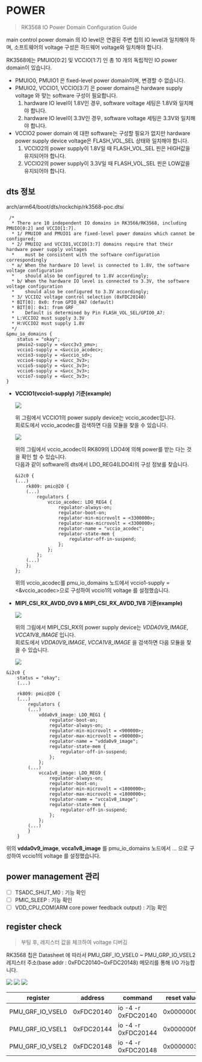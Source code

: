 # POWER 

> RK3568 IO Power Domain Configuration Guide


 main control power domain 의 IO level은 연결된 주변 칩의 IO level과 일치해야 하며, 소프트웨어의 voltage 구성은 하드웨어 voltage와 일치해야 합니다. 

 RK3568에는 PMUIO[0:2] 및 VCCIO[1:7] 인 총 10 개의 독립적인 IO power domain이 있습니다. 

 - PMUIO0, PMUIO1 은 fixed-level power domain이며, 변경할 수 없습니다.
 - PMUIO2, VCCIO1, VCCIO[3:7] 은  power domains은 hardware supply voltage 와 맞는 software 구성이 필요합니다. 
	 1) hardware IO level이 1.8V인 경우, software voltage 세팅은 1.8V와 일치해야 합니다.
	 2) hardware IO level이 3.3V인 경우, software voltage 세팅은 3.3V와 일치해야 합니다.
 - VCCIO2 power domain 에 대한 software는 구성할 필요가 없지만 hardware power  supply device voltage은 FLASH_VOL_SEL 상태와 일치해야 합니다.
	 1) VCCIO2의 power supply이 1.8V일 때 FLASH_VOL_SEL 핀은 HIGH값을 유지되어야 합니다.
	 2) VCCIO2의 power supply이 3.3V일 때 FLASH_VOL_SEL 핀은 LOW값을 유지되어야 합니다.


## dts 정보

arch/arm64/boot/dts/rockchip/rk3568-poc.dtsi
```dtb
 /*
  * There are 10 independent IO domains in RK3566/RK3568, including PMUIO[0:2] and VCCIO[1:7].
  * 1/ PMUIO0 and PMUIO1 are fixed-level power domains which cannot be configured;
  * 2/ PMUIO2 and VCCIO1,VCCIO[3:7] domains require that their hardware power supply voltages
  *    must be consistent with the software configuration correspondingly
  *	a/ When the hardware IO level is connected to 1.8V, the software voltage configuration
  *	   should also be configured to 1.8V accordingly;
  *	b/ When the hardware IO level is connected to 3.3V, the software voltage configuration
  *	   should also be configured to 3.3V accordingly;
  * 3/ VCCIO2 voltage control selection (0xFDC20140)
  *	BIT[0]: 0x0: from GPIO_0A7 (default)
  *	BIT[0]: 0x1: from GRF
  *    Default is determined by Pin FLASH_VOL_SEL/GPIO0_A7:
  *	L:VCCIO2 must supply 3.3V
  *	H:VCCIO2 must supply 1.8V
  */
&pmu_io_domains {
	status = "okay";
	pmuio2-supply = <&vcc3v3_pmu>;
	vccio1-supply = <&vccio_acodec>;
	vccio3-supply = <&vccio_sd>;
	vccio4-supply = <&vcc_3v3>;
	vccio5-supply = <&vcc_3v3>;
	vccio6-supply = <&vcc_3v3>;
	vccio7-supply = <&vcc_3v3>;
}
```


 * **VCCIO1(vccio1-supply) 기준(example)**

	![](./images/POWER_01.png)

	위 그림에서 VCCIO1의 power supply device는 vccio_acodec입니다.  
	회로도에서 vccio_acodec를 검색하면 다음 모듈을 찾을 수 있습니다.  

	![](./images/POWER_02.png)  

	위의 그림에서 vccio_acodec이 RK809의 LDO4에 의해 power를 받는 다는 것을 확인 할 수 있습니다.  
	다음과 같이 software의 dts에서 LDO_REG4(LDO4)의 구성 정보를 찾습니다.  

	```dtb
	&i2c0 {
	(...)
		rk809: pmic@20 {
		(...)
			regulators {
				vccio_acodec: LDO_REG4 {
					regulator-always-on;
					regulator-boot-on;
					regulator-min-microvolt = <3300000>;
					regulator-max-microvolt = <3300000>;
					regulator-name = "vccio_acodec";
					regulator-state-mem {
						regulator-off-in-suspend;
					};
				};
			};
		(...)
		};
	};
	```


	위의 vccio_acodec를 pmu_io_domains 노드에서 vccio1-supply = <&vccio_acodec>으로 구성하여 vccio1의 voltage 를 설정했습니다.


 * **MIPI_CSI_RX_AVDD_0V9 & MIPI_CSI_RX_AVDD_1V8 기준(example)**

	 ![](./images/POWER_06.png)

	 위의 그림에서 MIPI_CSI_RX의 power supply device는 *VDDA0V9_IMAGE*, *VCCA1V8_IMAGE* 입니다.   
	 회로도에서 *VDDA0V9_IMAGE*, *VCCA1V8_IMAGE* 을 검색하면 다음 모듈을 찾을 수 있습니다.

	 ![](./images/POWER_07.png)

```dtb
&i2c0 {
	status = "okay";
	(...)

	rk809: pmic@20 {
	(...)
		regulators {
		(...)
			vdda0v9_image: LDO_REG1 {
				regulator-boot-on;
				regulator-always-on;
				regulator-min-microvolt = <900000>;
				regulator-max-microvolt = <900000>;
				regulator-name = "vdda0v9_image";
				regulator-state-mem {
					regulator-off-in-suspend;
				};
			};
		(...)
			vcca1v8_image: LDO_REG9 {
				regulator-always-on;
				regulator-boot-on;
				regulator-min-microvolt = <1800000>;
				regulator-max-microvolt = <1800000>;
				regulator-name = "vcca1v8_image";
				regulator-state-mem {
					regulator-off-in-suspend;
				};
			};
		(...)
		}
	}
```  
      
위의 **vdda0v9_image**, **vcca1v8_image** 를 pmu_io_domains 노드에서 ... 으로 구성하여 vccio1의 voltage 를 설정했습니다.
	  

<pr/>

## power management 관리

 - [ ] TSADC_SHUT_M0 : 기능 확인
 - [ ] PMIC_SLEEP : 기능 확인
 - [ ] VDD_CPU_COM(ARM core power feedback output) : 기능 확인

<pr/>

## register check 
> 부팅 후, 레지스터 값을 체크하여 voltage 디버깅

RK3568 칩은 Datasheet 에 따라서 PMU_GRF_IO_VSEL0 ~ PMU_GRP_IO_VSEL2 레지스터 주소(base addr : 0xFDC20140~0xFDC20148) 메모리를 통해 I/O 가능합니다.

![](./images/POWER_03.png)
![](./images/POWER_04.png)
![](./images/POWER_05.png)

| register         	| address    	| command             	| reset value 	|
|------------------	|------------	|---------------------	|-------------	|
| PMU_GRF_IO_VSEL0 	| 0xFDC20140 	| io -4 -r 0xFDC20140 	| 0x00000000  	|
| PMU_GRF_IO_VSEL1 	| 0xFDC20144 	| io -4 -r 0xFDC20144 	| 0x000000ff  	|
| PMU_GRF_IO_VSEL2 	| 0xFDC20148 	| io -4 -r 0xFDC20148 	| 0x00000030  	|
